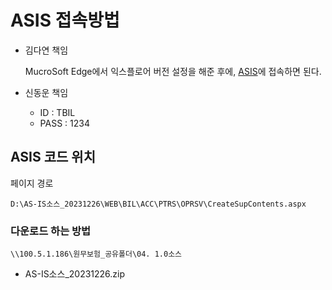 





# ASIS 접속방법
- 김다연 책임
    
    MucroSoft Edge에서 익스플로어 버전 설정을 해준 후에, 
[ASIS](http://dev10.brmh.org/)에 접속하면 된다.

- 신동운 책임

    - ID : TBIL
    - PASS : 1234

## ASIS 코드 위치

페이지 경로
```
D:\AS-IS소스_20231226\WEB\BIL\ACC\PTRS\OPRSV\CreateSupContents.aspx
```


### 다운로드 하는 방법
```
\\100.5.1.186\원무보험_공유폴더\04. 1.0소스
```
- AS-IS소스_20231226.zip

